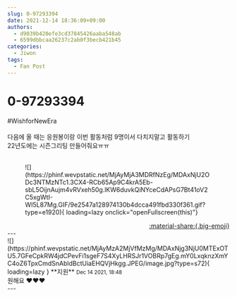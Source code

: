 ```yaml
---
slug: 0-97293394
date: 2021-12-14 18:36:09+09:00
authors:
  - d9039b420efe3cd37845426aaba548ab
  - 6599dbbcaa26237c2ab0f3becb421b45
categories:
  - Jiwon
tags:
  - Fan Post
---
```


# 0-97293394

<div class="post-container" markdown="1">
<div class="content-container md-sidebar__scrollwrap" markdown="1">

\#WishforNewEra<br><br>다음에 올 때는 응원봉이랑 이번 활동처럼 9명이서 다치지말고 활동하기<br>22년도에는 시즌그리팅 만들어줘요ㅠㅠ <br><br>
<figure markdown="1">
![](https://phinf.wevpstatic.net/MjAyMjA3MDRfNzEg/MDAxNjU2ODc3NTMzNTc1.3CX4-RCb65Ap9C4krA5Eb-sbL5OijnAujm4vRVxeh50g.lKW6duvkQiNYceCdAPsG7Bt41oV2C5xgWtI-WI5L87Mg.GIF/9e2547a128974130b4dcca491fbd330f361.gif?type=e1920){ loading=lazy onclick="openFullscreen(this)"}
</figure>


</div>
</div>

<div style="text-align: right;" markdown="1">
<a href="https://weverse.io/fromis9/fanpost/0-97293394" style="text-align: right;">:material-share:{.big-emoji}</a>
</div>
---

<div class="comments-container md-sidebar__scrollwrap" markdown="1">
<div class="comment" markdown="1">
<div class='id-container' markdown="1">
![](https://phinf.wevpstatic.net/MjAyMzA2MjVfMzMg/MDAxNjg3NjU0MTExOTU5.7GFeCpkRW4jdCPevFi1sgeF7S4XyLHRSJr1VOBRp7gEg.mY0LxqknzXmYC4oZ6TpxCmdSnAbldBctUiaEHQVjHkgg.JPEG/image.jpg?type=s72){ loading=lazy }
**<span class="artist">지원</span>** <small>Dec 14 2021, 18:48</small><br>
</div>
<div class='comment-body' markdown="1">
원해요 ♥️♥️♥️
</div>
</div>
</div>
---
